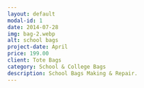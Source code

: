 ```yaml
---
layout: default
modal-id: 1
date: 2014-07-28
img: bag-2.webp
alt: school bags
project-date: April 
price: 199.00
client: Tote Bags
category: School & College Bags
description: School Bags Making & Repair.
---
```

